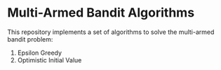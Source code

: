 # Multi-Armed Bandit Algorithms

This repository implements a set of algorithms to solve the multi-armed bandit problem:

1. Epsilon Greedy
2. Optimistic Initial Value
